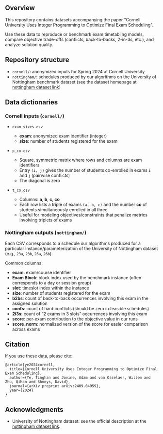 ## Overview
This repository contains datasets accompanying the paper "Cornell University Uses Integer Programming to Optimize Final Exam Scheduling".

Use these data to reproduce or benchmark exam timetabling models, compare objective trade-offs (conflicts, back-to-backs, 2-in-3s, etc.), and analyze solution quality.

## Repository structure
- `cornell/`: anonymized inputs for Spring 2024 at Cornell University
- `nottingham/`: schedules produced by our algorithms on the University of Nottingham benchmark dataset (see the dataset homepage at [nottingham dataset link](https://people.cs.nott.ac.uk/pszrq/data.htm))

## Data dictionaries

### Cornell inputs (`cornell/`)
- `exam_sizes.csv`
  - **exam**: anonymized exam identifier (integer)
  - **size**: number of students registered for the exam

- `p_co.csv`
  - Square, symmetric matrix where rows and columns are exam identifiers
  - Entry `(i, j)` gives the number of students co-enrolled in exams `i` and `j` (pairwise conflicts)
  - The diagonal is zero

- `t_co.csv`
  - Columns: **a**, **b**, **c**, **co**
  - Each row lists a triple of exams `(a, b, c)` and the number **co** of students simultaneously enrolled in all three
  - Useful for modeling objectives/constraints that penalize metrics involving triplets of exams

### Nottingham outputs (`nottingham/`)
Each CSV corresponds to a schedule our algorithms produced for a particular instance/parameterization of the University of Nottingham dataset (e.g., `23a`, `23b`, `26a`, `26b`).

Common columns:
- **exam**: exam/course identifier
- **Exam Block**: block index used by the benchmark instance (often corresponds to a day or session group)
- **slot**: timeslot index within the instance
- **size**: number of students registered for the exam
- **b2bs**: count of back-to-back occurrences involving this exam in the assigned solution
- **confs**: count of hard conflicts (should be zero in feasible schedules)
- **2i3s**: count of “2 exams in 3 slots” occurrences involving this exam
- **score**: per-exam contribution to the objective value in our runs
- **score_norm**: normalized version of the score for easier comparison across exams

## Citation
If you use these data, please cite:

```
@article{ye2024cornell,
  title={Cornell University Uses Integer Programming to Optimize Final Exam Scheduling},
  author={Ye, Tinghan and Jovine, Adam and van Osselaer, Willem and Zhu, Qihan and Shmoys, David},
  journal={arXiv preprint arXiv:2409.04959},
  year={2024}
}
```

## Acknowledgments
- University of Nottingham dataset: see the official description at the [nottingham dataset link](https://people.cs.nott.ac.uk/pszrq/data.htm).
